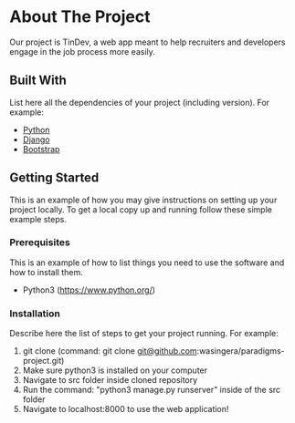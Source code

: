 # About The Project

Our project is TinDev, a web app meant to help recruiters and developers engage in the job process more easily. 

## Built With
List here all the dependencies of your project (including version). For example:

* [Python](https://www.python.org/)
* [Django](https://www.djangoproject.com/)
* [Bootstrap](https://getbootstrap.com)

## Getting Started

This is an example of how you may give instructions on setting up your project locally.
To get a local copy up and running follow these simple example steps.

### Prerequisites

This is an example of how to list things you need to use the software and how to install them.
* Python3 (https://www.python.org/)

### Installation

Describe here the list of steps to get your project running. For example:
1. git clone (command: git clone git@github.com:wasingera/paradigms-project.git)
2. Make sure python3 is installed on your computer
3. Navigate to src folder inside cloned repository
4. Run the command: "python3 manage.py runserver" inside of the src folder
5. Navigate to localhost:8000 to use the web application!

